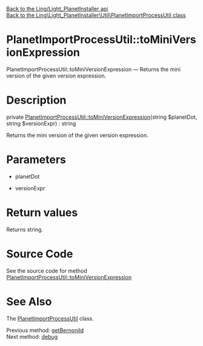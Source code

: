 [Back to the Ling/Light_PlanetInstaller api](https://github.com/lingtalfi/Light_PlanetInstaller/blob/master/doc/api/Ling/Light_PlanetInstaller.md)<br>
[Back to the Ling\Light_PlanetInstaller\Util\PlanetImportProcessUtil class](https://github.com/lingtalfi/Light_PlanetInstaller/blob/master/doc/api/Ling/Light_PlanetInstaller/Util/PlanetImportProcessUtil.md)


PlanetImportProcessUtil::toMiniVersionExpression
================



PlanetImportProcessUtil::toMiniVersionExpression — Returns the mini version of the given version expression.




Description
================


private [PlanetImportProcessUtil::toMiniVersionExpression](https://github.com/lingtalfi/Light_PlanetInstaller/blob/master/doc/api/Ling/Light_PlanetInstaller/Util/PlanetImportProcessUtil/toMiniVersionExpression.md)(string $planetDot, string $versionExpr) : string




Returns the mini version of the given version expression.




Parameters
================


- planetDot

    

- versionExpr

    


Return values
================

Returns string.








Source Code
===========
See the source code for method [PlanetImportProcessUtil::toMiniVersionExpression](https://github.com/lingtalfi/Light_PlanetInstaller/blob/master/Util/PlanetImportProcessUtil.php#L1102-L1112)


See Also
================

The [PlanetImportProcessUtil](https://github.com/lingtalfi/Light_PlanetInstaller/blob/master/doc/api/Ling/Light_PlanetInstaller/Util/PlanetImportProcessUtil.md) class.

Previous method: [getBernoniId](https://github.com/lingtalfi/Light_PlanetInstaller/blob/master/doc/api/Ling/Light_PlanetInstaller/Util/PlanetImportProcessUtil/getBernoniId.md)<br>Next method: [debug](https://github.com/lingtalfi/Light_PlanetInstaller/blob/master/doc/api/Ling/Light_PlanetInstaller/Util/PlanetImportProcessUtil/debug.md)<br>

